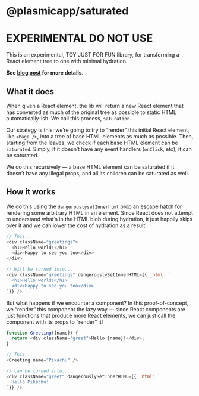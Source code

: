 # @plasmicapp/saturated

# EXPERIMENTAL DO NOT USE

This is an experimental, TOY JUST FOR FUN library, for transforming a React element tree to one with minimal hydration.

**See [blog post](https://plasmic.app/blog/minimizing-react-hydration-with-saturated) for more details.**

## What it does

When given a React element, the lib will return a new React element that has converted as much of the original tree as possible to static HTML automatically-ish. We call this process, `saturation`.

Our strategy is this: we’re going to try to “render” this initial React element, like `<Page />`, into a tree of base HTML elements as much as possible. Then, starting from the leaves, we check if each base HTML element can be `saturated`. Simply, if it doesn’t have any event handlers (`onClick`, etc), it can be saturated.  

We do this recursively — a base HTML element can be saturated if it doesn’t have any illegal props, and all its children can be saturated as well.

## How it works
We do this using the `dangerouslysetInnerhtml` prop an escape hatch for rendering some arbitrary HTML in an element. Since React does not attempt to understand what’s in the HTML blob during hydration, it just happily skips over it and we can lower the cost of hydration as a result.

```js
// This...
<div className="greetings">
  <h1>Hello world!</h1>
  <div>Happy to see you too</div>
</div>

// Will be turned into...
<div className="greetings" dangerouslySetInnerHTML={{__html: `
  <h1>Hello world!</h1>
  <div>Happy to see you too</div>
`}} />
```

But what happens if we encounter a component?  In this proof-of-concept, we “render” this component the lazy way — since React components are just functions that produce more React elements, we can just call the component with its props to “render” it!

```js
function Greeting({name}) {
  return <div className="greet">Hello {name}!</div>;
}

// This...
<Greeting name="Pikachu" />

// can be turned into...
<div className="greet" dangerouslySetInnerHTML={{__html: `
  Hello Pikachu!
`}} />
```
